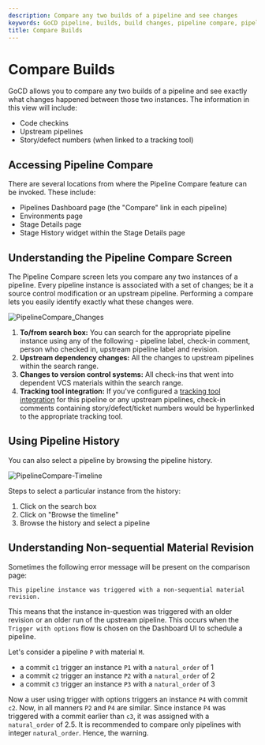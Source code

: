 ```yaml
---
description: Compare any two builds of a pipeline and see changes
keywords: GoCD pipeline, builds, build changes, pipeline compare, pipeline history
title: Compare Builds
---
```


# Compare Builds

GoCD allows you to compare any two builds of a pipeline and see exactly what changes happened between those two instances. The information in this view will include:

- Code checkins
- Upstream pipelines
- Story/defect numbers (when linked to a tracking tool)

## Accessing Pipeline Compare

There are several locations from where the Pipeline Compare feature can be invoked. These include:

- Pipelines Dashboard page (the "Compare" link in each pipeline)
- Environments page
- Stage Details page
- Stage History widget within the Stage Details page

## Understanding the Pipeline Compare Screen

The Pipeline Compare screen lets you compare any two instances of a pipeline. Every pipeline instance is associated with a set of changes; be it a source control modification or an upstream pipeline. Performing a compare lets you easily identify exactly what these changes were.

![PipelineCompare_Changes](../images/compare_changes.png)

1. **To/from search box:** You can search for the appropriate pipeline instance using any of the following - pipeline label, check-in comment, person who checked in, upstream pipeline label and revision.
2. **Upstream dependency changes:** All the changes to upstream pipelines within the search range.
3. **Changes to version control systems:** All check-ins that went into dependent VCS materials within the search range.
4. **Tracking tool integration:** If you've configured a [tracking tool integration](../integration/index.html#integration-with-bug-tracking-and-story-management-tools) for this pipeline or any upstream pipelines, check-in comments containing story/defect/ticket numbers would be hyperlinked to the appropriate tracking tool.

## Using Pipeline History

You can also select a pipeline by browsing the pipeline history.

![PipelineCompare-Timeline](../images/compare_timeline.png)

Steps to select a particular instance from the history:

1. Click on the search box
2. Click on "Browse the timeline"
3. Browse the history and select a pipeline

## Understanding Non-sequential Material Revision

Sometimes the following error message will be present on the comparison page:

```text
This pipeline instance was triggered with a non-sequential material revision.
```

This means that the instance in-question was triggered with an older revision or an older run of the upstream pipeline. This occurs when the `Trigger with options` flow is chosen on the Dashboard UI to schedule a pipeline.

Let's consider a pipeline `P` with material `M`.

 - a commit `c1` trigger an instance `P1` with a `natural_order` of 1
 - a commit `c2` trigger an instance `P2` with a `natural_order` of 2
 - a commit `c3` trigger an instance `P3` with a `natural_order` of 3

Now a user using trigger with options triggers an instance `P4` with commit `c2`. Now, in all manners `P2` and `P4` are similar.
Since instance `P4` was triggered with a commit earlier than `c3`, it was assigned with a `natural_order` of 2.5. It is recommended to compare only pipelines with integer `natural_order`. Hence, the warning.
